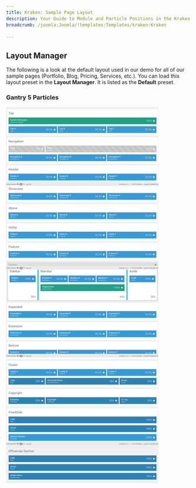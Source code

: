 ```yaml
---
title: Kraken: Sample Page Layout
description: Your Guide to Module and Particle Positions in the Kraken Template for Joomla
breadcrumb: /joomla:Joomla/!templates:Templates/kraken:Kraken

---
```


Layout Manager
-----

The following is a look at the default layout used in our demo for all of our sample pages (Portfolio, Blog, Pricing, Services, etc.). You can load this layout preset in the **Layout Manager**. It is listed as the **Default** preset.

### Gantry 5 Particles

![positions](assets/outline_default.png)

